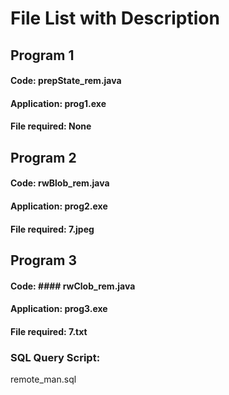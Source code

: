 # File List with Description

## Program 1
#### Code: prepState_rem.java
#### Application: prog1.exe
#### File required: None

## Program 2
#### Code: rwBlob_rem.java
#### Application: prog2.exe
#### File required: 7.jpeg

## Program 3
#### Code: #### rwClob_rem.java
#### Application: prog3.exe
#### File required: 7.txt

### SQL Query Script:
remote_man.sql
